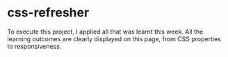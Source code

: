 # css-refresher

To execute this project, I applied all that was learnt this week. All the learning outcomes are clearly displayed on this page, from CSS properties to responsiveness.
